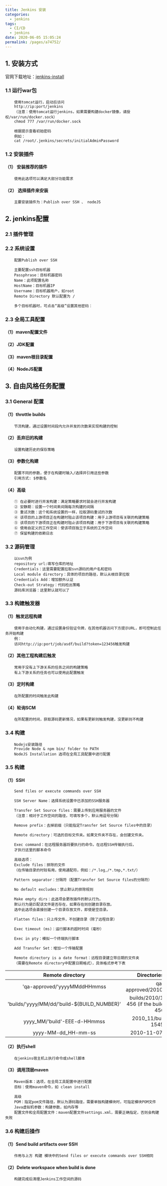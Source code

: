 ```yaml
---
title: Jenkins 安装
categories:
  - jenkins
tags:
  - CI/CD
  - jenkins
date: 2020-06-05 15:05:24
permalink: /pages/a74752/
---
```


## 1. 安装方式
官网下载地址：[jenkins-install][1]

### 1.1 运行war包
```
    使用tomcat运行，启动后访问
    http://ip:port/jenkins
    （注意：使用tomcat运行jenkins，如果需要构建docker镜像，请授权/var/run/docker.sock）
    chmod 777 /var/run/docker.sock

    根据提示查看初始密码
    例如：
    cat /root/.jenkins/secrets/initialAdminPassword
```

### 1.2 安装插件
#### （1） 安装推荐的插件
```
    使用此选项可以满足大部分功能需求
```

#### （2） 选择插件来安装
```
    主要安装插件为：Publish over SSH 、 nodeJS
```

## 2. jenkins配置
### 2.1 插件管理


### 2.2 系统设置
```
    配置Publish over SSH

    主要配置ssh目标机器
	Passphrase：目标机器密码
	Name：此项配置名称
	HostName：目标机器IP
	Username：目标机器用户，如root
	Remote Directory 默认配置为 /
```

```
    多个目标机器时，可点击“高级”设置其他密码：
```

### 2.3 全局工具配置
#### （1）maven配置文件

#### （2）JDK配置

#### （3）maven根目录配置

#### （4）NodeJS配置

## 3. 自由风格任务配置

### 3.1 General 配置
#### （1）throttle builds
```
    节流构建，通过设置时间段内允许并发的次数来实现构建的控制
```

#### （2）丢弃旧的构建
```
    设置构建历史的保存策略
```

#### （3）参数化构建
```
    配置不同的参数，便于在构建时输入/选择并引用这些参数
    引用方式: $参数名
```

#### （4）高级
```
    ① 在必要时进行并发构建：满足策略要求时就会进行并发构建
    ② 安静期：设置一个时间来间隔每次构建的间隔
    ③ 重试次数：这个和系统设置的一样，拉取源码重试的次数
    ④ 该项目的上游项目正在构建时阻止该项目构建：用于上游项目有关联的构建策略
    ⑤ 该项目的下游项目正在构建时阻止该项目构建：用于下游项目有关联的构建策略
    ⑥ 使用自定义的工作空间：使该项目独立于系统的工作空间
    ⑦ 保留构建的依赖日志
```

### 3.2 源码管理
```
    以svn为例
    repository url:填写仓库的地址
    Credentials：这里需要配置拉取svn源码的用户名和密码
    Local module directory：具体的项目的路径，默认从根目录拉取
    Credentials Add：增加额外认证
    Check-out Strategy：代码检出策略
    源码库浏览器：这里默认就可以了
```

### 3.3 构建触发器
#### （1）触发远程构建
```
    使用于自动化构建，通过设置身份验证令牌，在其他机器访问下方提示URL，即可控制此任务开始构建
    例：
    访问http://ip:port/job/asdf/build?token=123456触发构建
```

#### （2）其他工程构建后触发
```
    常用于没有上下游关系的任务之间的构建策略
    有上下游关系的任务也可以使用此配置触发
```
#### （3）定时构建
```
    在所配置的时间触发此构建
```

#### （4）轮询SCM
```
    在所配置的时间，获取源码更新情况，如果有更新则触发构建，没更新则不构建
```

### 3.4 构建
```
    Nodejs安装路径
    Provide Node & npm bin/ folder to PATH
    NodeJS Installation	选项在全局工具配置中进行配置
```

### 3.5 构建
#### （1）SSH
```
    Send files or execute commands over SSH

    SSH Server Name：选择系统设置中已添加的SSH服务器

    Transfer Set Source files：需要上传到应用服务器的文件
    （注意：相对于工作空间的路径，可填写多个，默认用逗号分隔）

    Remove prefix：去掉前缀（只能指定Transfer Set Source files中的目录）

    Remote directory：可选的目标文件夹。如果文件夹不存在，会创建文件夹。

    Exec command：在远程服务器将要执行的命令。在远程SSH传输执行后，
    才执行这里的脚本命令

    高级选项：
    Exclude files：排除的文件
    （在传输目录的时较有用，使用通配符，例如：/*.log,/*.tmp,*.txt/）

    Pattern separator：分隔符（配置Transfer Set Source files的分隔符）

    No default excludes：禁止默认的排除规则

    Make empty dirs：此选项会更改插件的默认行为。
    默认行为是匹配该文件是否存在，如果存在则创建目录存放。
    选中此选项会直接创建一个目录存放文件，即使是空目录。

    Flatten files：只上传文件，不创建目录（除了远程目录）

    Exec timeout (ms)：运行脚本的超时时间（毫秒）

    Exec in pty：模拟一个终端执行脚本

    Add Transfer Set：增加一个传输配置

    Remote directory is a date format：远程目录建立带日期的文件夹
    （需要在Remote directory中配置日期格式），具体格式参考下表
```

Remote directory | Directories created
:---:|:---:
'qa-approved/'yyyyMMddHHmmss | qa-approved/20101107154555
'builds/'yyyy/MM/dd/'build-${BUILD_NUMBER}' |	builds/2010/11/07/build-456 (if the build was number 456)
yyyy_MM/'build'-EEE-d-HHmmss | 2010_11/build-Sun-7-154555
yyyy-MM-dd_HH-mm-ss	|2010-11-07_15-45-55

#### （2）执行shell
```
    在jenkins宿主机上执行命令或shell脚本
```

#### （3）调用顶层maven
```
    Maven版本：选项，在全局工具配置中进行配置
    目标：使用maven命令，如 clean install

    高级
    POM：指定pom文件路径，默认为源码路径，需要单独构建模块时，可指定模块POM文件
    Java虚拟机参数：构建参数，如内存等
    配置文件和全局配置文件：maven配置文件settings.xml，需要正确指定，否则会构建失败
```

### 3.6 构建后操作

#### （1）Send build artifacts over SSH
```
    作用与上方 构建 模块中的Send files or execute commands over SSH相同
```

#### （2）Delete workspace when build is done
```
    构建完成后清理Jenkins工作空间的源码
```


[1]: https://jenkins.io/download/ "jenkins-install"
[2]: https://download.docker.com/linux/static/stable/x86_64/ "docker.tgz"
